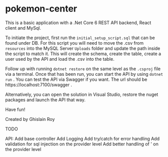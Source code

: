 # pokemon-center

This is a basic application with a .Net Core 6 REST API backend, React client and MySql.

To initiate the project, first run the `initial_setup_script.sql` that can be found under DB.
For this script you will need to move the .csv from `resources` into the MySQL Server `Uploads` folder and update the path inside the script to match it.
This will create the schema, create the table, create a user used by the API and load the .csv into the table.

Follow up with running `dotnet restore` on the same level as the `.csproj` file via a terminal.
Once that has been run, you can start the API by using `dotnet run` .
You can test the API via Swagger if you want. The url should be https://localhost:7100/swagger .

Alternatively, you can open the solution in Visual Studio, restore the nuget packages and launch the API that way.

Have fun!

Created by Ghislain Roy

TODO

API:
Add base controller
Add Logging
Add try/catch for error handling
Add validation for sql injection on the provider level
Add better handling of ' on the provider level
